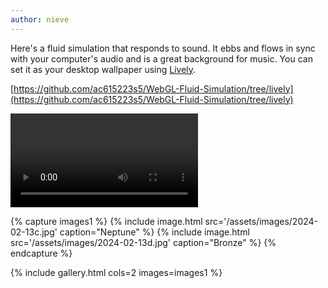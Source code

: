 ```yaml
---
author: nieve
---
```


Here's a fluid simulation that responds to sound. It ebbs and flows in sync with your computer's audio and is a great background for music. You can set it as your desktop wallpaper using [Lively](https://github.com/rocksdanister/lively).

[https://github.com/ac615223s5/WebGL-Fluid-Simulation/tree/lively](https://github.com/ac615223s5/WebGL-Fluid-Simulation/tree/lively)

<video controls><source src="{{'/assets/images/2024-02-13a.webm' | relative_url}}"></video>

{% capture images1 %}
{% include image.html src='/assets/images/2024-02-13c.jpg' caption="Neptune" %}
{% include image.html src='/assets/images/2024-02-13d.jpg' caption="Bronze" %}
{% endcapture %}

{% include gallery.html cols=2 images=images1 %}
